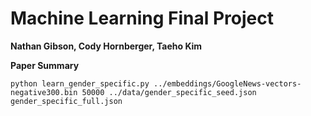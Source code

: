 # Machine Learning Final Project
**Nathan Gibson, Cody Hornberger, Taeho Kim**

**Paper Summary**

```
python learn_gender_specific.py ../embeddings/GoogleNews-vectors-negative300.bin 50000 ../data/gender_specific_seed.json gender_specific_full.json
```

